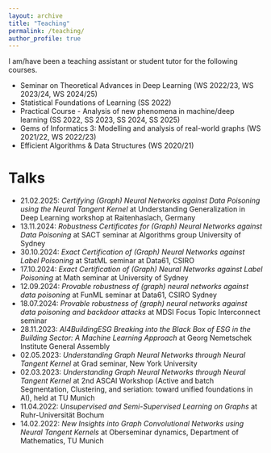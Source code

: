 ```yaml
---
layout: archive
title: "Teaching"
permalink: /teaching/
author_profile: true
---
```


I am/have been a teaching assistant or student tutor for the following courses.
* Seminar on Theoretical Advances in Deep Learning (WS 2022/23, WS 2023/24, WS 2024/25)
* Statistical Foundations of Learning (SS 2022)
* Practical Course - Analysis of new phenomena in machine/deep learning (SS 2022, SS 2023, SS 2024, SS 2025)
* Gems of Informatics 3: Modelling and analysis of real-world graphs (WS 2021/22, WS 2022/23)
* Efficient Algorithms & Data Structures (WS 2020/21)

# Talks
* 21.02.2025: *Certifying (Graph) Neural Networks against Data Poisoning using the Neural Tangent Kernel* at Understanding Generalization in Deep Learning workshop at Raitenhaslach, Germany
* 13.11.2024: *Robustness Certificates for (Graph) Neural Networks against Data Poisoning* at SACT seminar at Algorithms group University of Sydney
* 30.10.2024: *Exact Certification of (Graph) Neural Networks against Label Poisoning* at StatML seminar at Data61, CSIRO
* 17.10.2024: *Exact Certification of (Graph) Neural Networks against Label Poisoning* at Math seminar at University of Sydney
* 12.09.2024: *Provable robustness of (graph) neural networks against data poisoning* at FunML seminar at Data61, CSIRO Sydney
* 18.07.2024: *Provable robustness of (graph) neural networks against data poisoning and backdoor attacks* at MDSI Focus Topic Interconnect seminar
* 28.11.2023: *AI4BuildingESG Breaking into the
Black Box of ESG in the Building Sector: A Machine Learning Approach* at Georg Nemetschek Institute General Assembly
* 02.05.2023: *Understanding Graph Neural Networks through Neural Tangent Kernel* at Grad seminar, New York University
* 02.03.2023: *Understanding Graph Neural Networks through Neural Tangent Kernel* at 2nd ASCAI Workshop (Active and batch Segmentation, Clustering, and seriation: toward unified foundations in AI), held at TU Munich
* 11.04.2022: *Unsupervised and Semi-Supervised Learning on Graphs* at Ruhr-Universität Bochum
* 14.02.2022: *New Insights into Graph Convolutional Networks using Neural Tangent Kernels* at Oberseminar dynamics, Department of Mathematics, TU Munich
